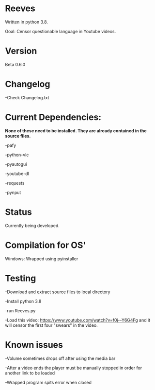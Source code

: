 # Reeves

Written in python 3.8.

Goal: Censor questionable language in Youtube videos.

# Version

Beta 0.6.0

# Changelog

-Check Changelog.txt

# Current Dependencies:

**None of these need to be installed. They are already contained in the source files.**

-pafy

-python-vlc

-pyautogui

-youtube-dl

-requests

-pynput

# Status

Currently being developed.

# Compilation for OS'

Windows: Wrapped using pyinstaller

# Testing

-Download and extract source files to local directory

-Install python 3.8

-run Reeves.py

-Load this video: https://www.youtube.com/watch?v=f0j--Y6G4Fg and it will censor the first four "swears" in the video.

# Known issues

-Volume sometimes drops off after using the media bar

-After a video ends the player must be manually stopped in order for another link to be loaded

-Wrapped program spits error when closed
